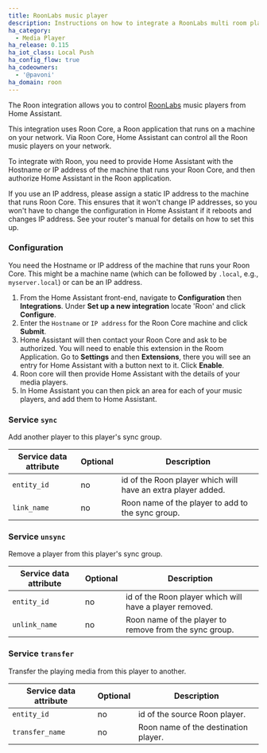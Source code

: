 ```yaml
---
title: RoonLabs music player
description: Instructions on how to integrate a RoonLabs multi room player into Home Assistant.
ha_category:
  - Media Player
ha_release: 0.115
ha_iot_class: Local Push
ha_config_flow: true
ha_codeowners:
  - '@pavoni'
ha_domain: roon
---
```


The Roon integration allows you to control [RoonLabs](https://roonlabs.com/) music players from Home Assistant.

This integration uses Roon Core, a Roon application that runs on a machine on your network. Via Roon Core, Home Assistant can control all the Roon music players on your network.

To integrate with Roon, you need to provide Home Assistant with the Hostname or IP address of the machine that runs your Roon Core, and then authorize Home Assistant in the Roon application.

If you use an IP address, please assign a static IP address to the machine that runs Roon Core. This ensures that it won't change IP addresses, so you won't have to change the configuration in Home Assistant if it reboots and changes IP address. See your router's manual for details on how to set this up.

### Configuration

You need the Hostname or IP address of the machine that runs your Roon Core. This might be a machine name (which can be followed by `.local`, e.g., `myserver.local`) or can be an IP address.

1. From the Home Assistant front-end, navigate to **Configuration** then **Integrations**. Under **Set up a new integration** locate 'Roon' and click **Configure**.
2. Enter the `Hostname` or `IP address` for the Roon Core machine and click **Submit**.
3. Home Assistant will then contact your Roon Core and ask to be authorized. You will need to enable this extension in the Room Application. Go to **Settings** and then **Extensions**, there you will see an entry for Home Assistant with a button next to it. Click **Enable**.
4. Roon core will then provide Home Assistant with the details of your media players.
5. In Home Assistant you can then pick an area for each of your music players, and add them to Home Assistant.

### Service `sync`

Add another player to this player's sync group.

| Service data attribute | Optional | Description |
| ---------------------- | -------- | ----------- |
| `entity_id` | no | id of the Roon player which will have an extra player added.
| `link_name` | no | Roon name of the player to add to the sync group.

### Service `unsync`

Remove a player from this player's sync group.

| Service data attribute | Optional | Description |
| ---------------------- | -------- | ----------- |
| `entity_id` | no | id of the Roon player which will have a player removed.
| `unlink_name` | no | Roon name of the player to remove from the sync group.


### Service `transfer`

Transfer the playing media from this player to another.

| Service data attribute | Optional | Description |
| ---------------------- | -------- | ----------- |
| `entity_id` | no | id of the source Roon player.
| `transfer_name` | no | Roon name of the destination player.
